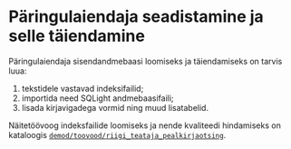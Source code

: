 # Päringulaiendaja seadistamine ja selle täiendamine

Päringulaiendaja sisendandmebaasi loomiseks ja täiendamiseks on tarvis luua:

1. tekstidele vastavad indeksifailid;
2. importida need SQLight andmebaasifaili;
3. lisada kirjavigadega vormid ning muud lisatabelid.

Näitetöövoog indeksfailide loomiseks ja nende kvaliteedi hindamiseks on kataloogis [`demod/toovood/riigi_teataja_pealkirjaotsing`](../../demod/riigi_teataja_pealkirjaotsing). 